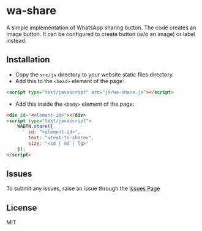 # wa-share
A simple implementation of WhatsApp sharing button. The code creates an image button. It can be configured to create button (w/o an image) or label instead.

## Installation
* Copy the ```src/js``` directory to your website static files directory.
* Add this to the ```<head>``` element of the page:
```html
<script type="text/javascript" src="js/wa-share.js"></script>
```
* Add this inside the ```<body>``` element of the page:
```html
<div id="<element-id>"></div>
<script type="text/javascript">
    WABTN.share({
        id: "<element-id>",
        text: "<text-to-share>",
        size: "<sm | md | lg>"
    });
</script>
```

## Issues
To submit any issues, raise an issue through the [Issues Page](https://github.com/agouil/wa-share/issues)

## License
MIT
